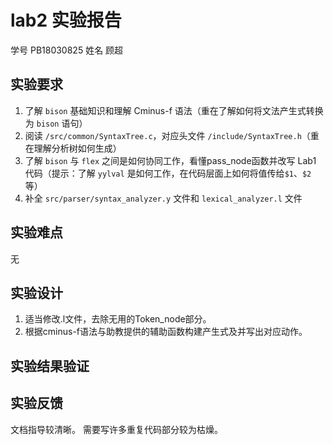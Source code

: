 # lab2 实验报告
学号 PB18030825 姓名 顾超
## 实验要求

1. 了解 `bison` 基础知识和理解 Cminus-f 语法（重在了解如何将文法产生式转换为 `bison` 语句）
2. 阅读 `/src/common/SyntaxTree.c`，对应头文件 `/include/SyntaxTree.h`（重在理解分析树如何生成）
3. 了解 `bison` 与 `flex` 之间是如何协同工作，看懂pass_node函数并改写 Lab1 代码（提示：了解 `yylval` 是如何工作，在代码层面上如何将值传给`$1`、`$2`等）
4. 补全 `src/parser/syntax_analyzer.y` 文件和 `lexical_analyzer.l` 文件

## 实验难点

无

## 实验设计

1. 适当修改.l文件，去除无用的Token_node部分。
2. 根据cminus-f语法与助教提供的辅助函数构建产生式及并写出对应动作。

## 实验结果验证



## 实验反馈
文档指导较清晰。
需要写许多重复代码部分较为枯燥。

